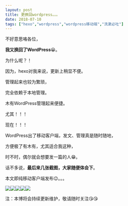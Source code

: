 ```yaml
---
layout: post
title: 更换回wordpress。。。
date: 2018-07-10
tags: ["hexo","wordpress","wordpress移动端","洗漱必吐"]
---
```


不好意思咯各位，

**我又换回了WordPress**&#x1f600;。

为什么呢？！

因为，hexo对我来说，更新上稍显不便。

管理起来也较为繁琐，

完全依赖于本地管理。

木有WordPress管理起来便捷。

尤其！！！

现在！！！

WordPress出了移动客户端，发文、管理真是随时随地，

方便极了有木有，尤其适合我这种，

时不时，偶尔就会想要发一篇的人&#x1f601;。

话不多说，**最后来几张截图，大家随便体会下**。

本文即纯移动客户端发布&#x1f609;。。。

![](http://image.bmqy.net/wp-content/uploads/2018/07/img_1350.jpg)![](http://image.bmqy.net/wp-content/uploads/2018/07/img_1351.jpg)![](http://image.bmqy.net/wp-content/uploads/2018/07/img_1352.jpg)![](http://image.bmqy.net/wp-content/uploads/2018/07/img_1353.jpg)![](http://image.bmqy.net/wp-content/uploads/2018/07/img_1354.jpg)

注：本博将会持续更新维护，敬请随时关注&#x1f618;&#x1f618;